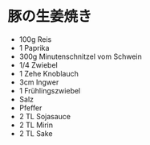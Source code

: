 # 豚の生姜焼き
 * 100g Reis
 * 1 Paprika
 * 300g Minutenschnitzel vom Schwein
 * 1/4 Zwiebel
 * 1 Zehe Knoblauch
 * 3cm Ingwer
 * 1 Frühlingszwiebel
 * Salz
 * Pfeffer
 * 2 TL Sojasauce
 * 2 TL Mirin
 * 2 TL Sake
